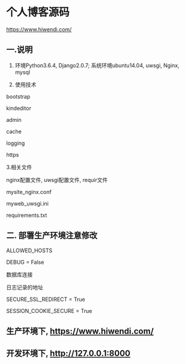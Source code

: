 # 个人博客源码
https://www.hiwendi.com/

## 一.说明

1. 环境Python3.6.4, Django2.0.7; 系统环境ubuntu14.04, uwsgi, Nginx, mysql


2. 使用技术

bootstrap

kindeditor

admin

cache

logging

https


3.相关文件

nginx配置文件, uwsgi配置文件, requir文件

mysite_nginx.conf

myweb_uwsgi.ini

requirements.txt


## 二. 部署生产环境注意修改

ALLOWED_HOSTS

DEBUG = False

数据库连接

日志记录的地址

SECURE_SSL_REDIRECT = True

SESSION_COOKIE_SECURE = True


## 生产环境下, https://www.hiwendi.com/
## 开发环境下, http://127.0.0.1:8000
